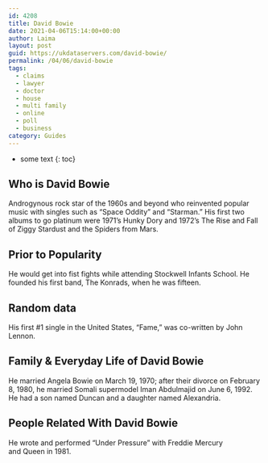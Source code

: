 ```yaml
---
id: 4208
title: David Bowie
date: 2021-04-06T15:14:00+00:00
author: Laima
layout: post
guid: https://ukdataservers.com/david-bowie/
permalink: /04/06/david-bowie
tags:
  - claims
  - lawyer
  - doctor
  - house
  - multi family
  - online
  - poll
  - business
category: Guides
---
```


* some text
{: toc}


## Who is David Bowie
                  
                  
                  
Androgynous rock star of the 1960s and beyond who reinvented popular music with singles such as &#8220;Space Oddity&#8221; and &#8220;Starman.&#8221; His first two albums to go platinum were 1971&#8217;s Hunky Dory and 1972&#8217;s The Rise and Fall of Ziggy Stardust and the Spiders from Mars. 
                  
              
            
              
            
                
                
                
## Prior to Popularity
                  
                  
                  
He would get into fist fights while attending Stockwell Infants School. He founded his first band, The Konrads, when he was fifteen. 
                  
              
            
              
            
                
                
                
## Random data
                  
                  
                  
His first #1 single in the United States, &#8220;Fame,&#8221; was co-written by John Lennon. 
                  
              
            
              
            
                
                
                
## Family & Everyday Life of David Bowie
                  
                  
                  
He married Angela Bowie on March 19, 1970; after their divorce on February 8, 1980, he married Somali supermodel Iman Abdulmajid on June 6, 1992. He had a son named Duncan and a daughter named Alexandria. 
                  
              
            
              
            
                
                
                
## People Related With David Bowie
                  
                  
                  
He wrote and performed &#8220;Under Pressure&#8221; with Freddie Mercury and Queen in 1981.  
                  
              
            
              
            
                
              
            
              
              
            
            
              
            
          
          
          